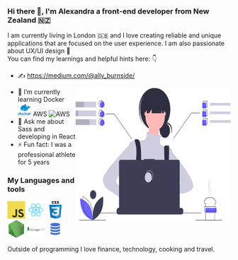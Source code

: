 ### Hi there 👋,  I'm Alexandra a front-end developer from New Zealand 🇳🇿
 
I am currently living in London 🇬🇧 and I love creating reliable and unique applications that are focused on the user experience. I am also passionate about UX/UI design 🎨 <br> You can find my learnings and helpful hints here: 👇
 -  ✍️ https://medium.com/@ally_burnside/
 
 <img align="right" alt="illustration of web developer with laptop" src="./assets/undraw_dev_focus_b9xo.svg" width="350" height="300" />
 
 - 🌱 I’m currently learning Docker <img alt="Docker" src="https://raw.githubusercontent.com/github/explore/80688e429a7d4ef2fca1e82350fe8e3517d3494d/topics/docker/docker.png" style="max-width:100%;" height="30"> AWS  <img alt="AWS" src="http://d3gih7jbfe3jlq.cloudfront.net/AWS-Podcast-Title-Art.jpg" style="max-width:100%;" height="30" > 
 - 💬 Ask me about Sass and developing in React
 - ⚡ Fun fact: I was a professional athlete for 5 years
 
 ### My Languages and tools

<code><img height="40" alt="Javascript" src="https://raw.githubusercontent.com/github/explore/80688e429a7d4ef2fca1e82350fe8e3517d3494d/topics/javascript/javascript.png"></code>
<code><img height="40" alt="React" src="https://raw.githubusercontent.com/github/explore/80688e429a7d4ef2fca1e82350fe8e3517d3494d/topics/react/react.png"></code>
<code><img height="40" alt="CSS" src="https://raw.githubusercontent.com/github/explore/80688e429a7d4ef2fca1e82350fe8e3517d3494d/topics/css/css.png"></code>
<code><img height="40" alt="nodeJs" src="https://raw.githubusercontent.com/github/explore/80688e429a7d4ef2fca1e82350fe8e3517d3494d/topics/nodejs/nodejs.png"></code>
<code><img height="40" alt="MongoDB" src="https://raw.githubusercontent.com/github/explore/80688e429a7d4ef2fca1e82350fe8e3517d3494d/topics/mongodb/mongodb.png"></code>
<code><img height="40" alt="SQL" src="https://raw.githubusercontent.com/github/explore/80688e429a7d4ef2fca1e82350fe8e3517d3494d/topics/sql/sql.png"></code>


 Outside of programming I love finance, technology, cooking and travel.




